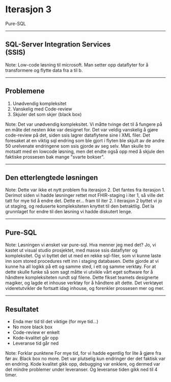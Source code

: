 # Iterasjon 3

Pure-SQL

---

## SQL-Server Integration Services <br/>(SSIS)

Note:
Low-code løsning til microsoft.
Man setter opp dataflyter for å transformere og flytte data fra a til b.

---

## Problemene

1. Unødvendig kompleksitet
2. Vanskelig med Code-review
3. Skjuler det som skjer (black box)

Note:
Det var unødvendig kompleksitet.
Vi måtte tvinge det til å fungere på en måte det nesten ikke var designet for.
Det var veldig vanskelig å gjøre code-review på det, siden ssis lagrer dataflytene sine i XML filer.
Det foresaket at en viktig sql endring som ble gjort i flyten ble skjult av de andre 50 urelvenate endringene som ssis gjorde av seg selv.
Man skulle tro motsatt med en lowcode løsning, men det endte også opp med å skjule den faktiske prossesen bak mange "svarte bokser".

---

## Den etterlengtede løsningen

Note:
Dette var ikke et nytt problem fra iterasjon 2. Det fantes fra iterasjon 1.
Derimot siden vi hadde løsninger rettet mot FHIR-staging i iter 1, så ville det tatt for mye tid å endre det.
Dette er... fram til iter 2.
I iterasjon 2 byttet vi jo ut staging, og reduserte kompleksiteten knyttet til den betraktlig.
Det la grunnlaget for endre til den løsning vi hadde diskutert lenge.

---

## Pure-SQL

Note:
Løsningen vi ønsket var pure-sql.
Hva menner jeg med det?
Jo, vi kastet ut visual studio prosjektet, med masse ssis dataflyter og kompleksitet.
Og vi byttet det ut med en rekke sql-filer, som vi kunne laste inn som stored procedures rett inn i staging databasen.
Dette gjorde at vi kunne ha all logikk på ett og samme sted, i ett og samme verktøy.
For at dette skulle funke så som sagt måtte vi utvikle vårt eget software for å håndtere kompleksiteten rundt sql filene.
Dette fikset teamets designerte magiker, og lagde et inhouse verktøy for å håndtere alt dette.
Det verktøyet videretutvikler de fortsatt idag inhouse, og forenkler prossesen mer og mer.

---

## Resultatet

- Enda mer tid til det viktige (for mye tid...) <!-- .element: class="fragment fade-up" data-fragment-index="1" -->
- No more black box <!-- .element: class="fragment fade-up" data-fragment-index="2" -->
- Code-review er enkelt <!-- .element: class="fragment fade-up" data-fragment-index="3" -->
- Kode-kvalitet går opp <!-- .element: class="fragment fade-up" data-fragment-index="4" -->
- Leveranse tid går ned <!-- .element: class="fragment fade-up" data-fragment-index="5" -->

Note:
Forklar punktene
For mye tid, for vi hadde egentlig for lite å gjøre fra før av.
Black box no more.
Det var plutselig kun endringer der det faktisk var en endring.
Kode kvalitet gikk opp, debugging var enklere, og dermed var det mindre problemer under leveranser.
Og leveranse tiden gikk ned til 4 timer.
